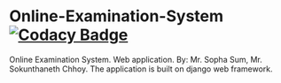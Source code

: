 # Online-Examination-System [![Codacy Badge](https://api.codacy.com/project/badge/Grade/9a7806ce552b403baece13b4c780fb65)](https://www.codacy.com/app/chhoysokunthaneth/Online-Examination-System?utm_source=github.com&amp;utm_medium=referral&amp;utm_content=Bongsopha/Online-Examination-System&amp;utm_campaign=Badge_Grade)
Online Examination System. Web application. By: Mr. Sopha Sum, Mr. Sokunthaneth Chhoy. The application is built on django web framework.

